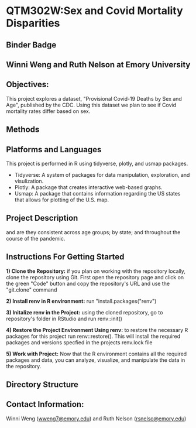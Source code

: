 # QTM302W:Sex and Covid Mortality Disparities
## Binder Badge

## Winni Weng and Ruth Nelson at Emory University

## Objectives:
This project explores a dataset, "Provisional Covid-19 Deaths by Sex and Age", published by the CDC. Using this dataset we plan to see if Covid mortality rates differ based on sex.

## Methods

## Platforms and Languages
This project is performed in R using tidyverse, plotly, and usmap packages. 

- Tidyverse: A system of packages for data manipulation, exploration, and visulization. 
- Plotly: A package that creates interactive web-based graphs. 
- Usmap: A package that contains information regarding the US states that allows for plotting of the U.S. map.

## Project Description
and are they consistent across age groups; by state; and throughout the course of the pandemic. 

## Instructions For Getting Started
**1) Clone the Repository:**  if you plan on working with the repository locally, clone the repository using Git. First open the repository page and click on the green "Code" button and copy the repository's URL and use the "git.clone" command

**2) Install renv in R environment:** run "install.packages("renv")

**3) Initalize renv in the Project:** using the cloned repository, go to repository's folder in RStudio and run renv::init()

**4) Restore the Project Environment Using renv:** to restore the necessary R packages for this project run renv::restore(). This will install the required packages and versions specfied in the projects renv.lock file 

**5) Work with Project:** Now that the R environment contains all the required packages and data, you can analyze, visualize, and manipulate the data in the repository. 

## Directory Structure

## Contact Information: 
Winni Weng (wweng7@emory.edu) and Ruth Nelson (rsnelso@emory.edu)
